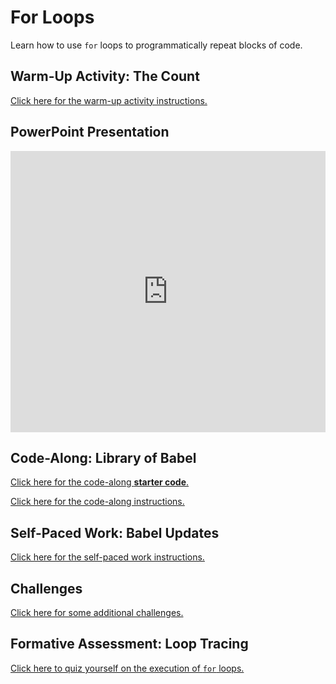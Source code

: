 # For Loops
Learn how to use `for` loops to programmatically repeat blocks of code.

## Warm-Up Activity: The Count
[Click here for the warm-up activity instructions.](WarmUp.md)

## PowerPoint Presentation
<iframe src='https://view.officeapps.live.com/op/embed.aspx?src=https://hylandtechclub.com/web-102/ForLoops/ForLoops.pptx' width='100%' height='450px' frameborder='0'></iframe>

## Code-Along: Library of Babel
[Click here for the code-along **starter code**.](https://glitch.com/edit/#!/babel-js)

[Click here for the code-along instructions.](BabelCodeAlong.md)

## Self-Paced Work: Babel Updates
[Click here for the self-paced work instructions.](SelfPacedWork.md)

## Challenges
[Click here for some additional challenges.](Challenges.md)

## Formative Assessment: Loop Tracing
[Click here to quiz yourself on the execution of `for` loops.](LoopTracing/index.html)
